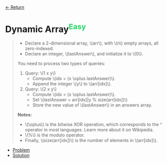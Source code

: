 [&larr; Return](https://hanggrian.github.io/grind-hackerrank/)

# Dynamic Array<sup style="color: rgb(32, 215, 97);">Easy</sup>

> - Declare a 2-dimensional array, \\(arr\\), with \\(n\\) empty arrays, all
  zero-indexed.
> - Declare an integer, \\(lastAnswer\\), and initialize it to \\(0\\).
>
> You need to process two types of queries:
>
> 1.  Query: \\(1 x y\\)
>     - Compute \\(idx = (x \oplus lastAnswer)\\).
>     - Append the integer \\(y\\) to \\(arr[idx]\\).
> 1.  Query: \\(2 x y\\)
>     - Compute \\(idx = (x \oplus lastAnswer)\\).
>     - Set \\(lastAnswer = arr[idx]|y % size(arr[idx])\\)
>     - Store the new value of \\(lastAnswer\\) in an answers array.
>
> **Notes:**
>
> - \\(\oplus\\) is the bitwise XOR operation, which corresponds to the ^
    operator in most languages. Learn more about it on Wikipedia.
> - \\(%\\) is the modulo operator.
> - Finally, \\(size(arr[idx])\\) is the number of elements in \\(arr[idx]\\).

- [Problem](https://www.hackerrank.com/challenges/dynamic-array/)
- [Solution](https://github.com/hanggrian/grind-hackerrank/blob/main/algorithms/src/main/java/ds/DynamicArray.java)
